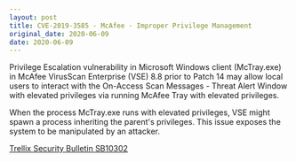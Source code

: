 ```yaml
---
layout: post
title: CVE-2019-3585 - McAfee - Improper Privilege Management
original_date: 2020-06-09
date: 2020-06-09
---
```


Privilege Escalation vulnerability in Microsoft Windows client (McTray.exe) in McAfee VirusScan Enterprise (VSE) 8.8 prior to Patch 14 may allow local users to interact with the On-Access Scan Messages - Threat Alert Window with elevated privileges via running McAfee Tray with elevated privileges.

When the process McTray.exe runs with elevated privileges, VSE might spawn a process inheriting the parent's privileges. This issue exposes the system to be manipulated by an attacker.

[Trellix Security Bulletin SB10302](https://kcm.trellix.com/corporate/index?page=content&id=SB10302&showDraft=true)